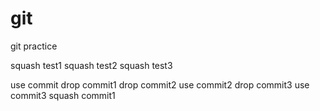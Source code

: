 # git

git practice

squash test1
squash test2
squash test3

use commit
drop commit1
drop commit2
use commit2
drop commit3
use commit3
squash commit1
